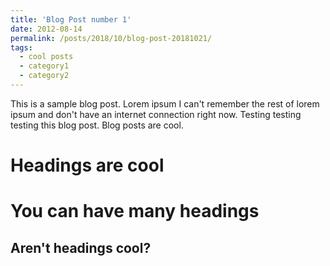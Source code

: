 ```yaml
---
title: 'Blog Post number 1'
date: 2012-08-14
permalink: /posts/2018/10/blog-post-20181021/
tags:
  - cool posts
  - category1
  - category2
---
```


This is a sample blog post. Lorem ipsum I can't remember the rest of lorem ipsum and don't have an internet connection right now. Testing testing testing this blog post. Blog posts are cool.

Headings are cool
======

You can have many headings
======

Aren't headings cool?
------
